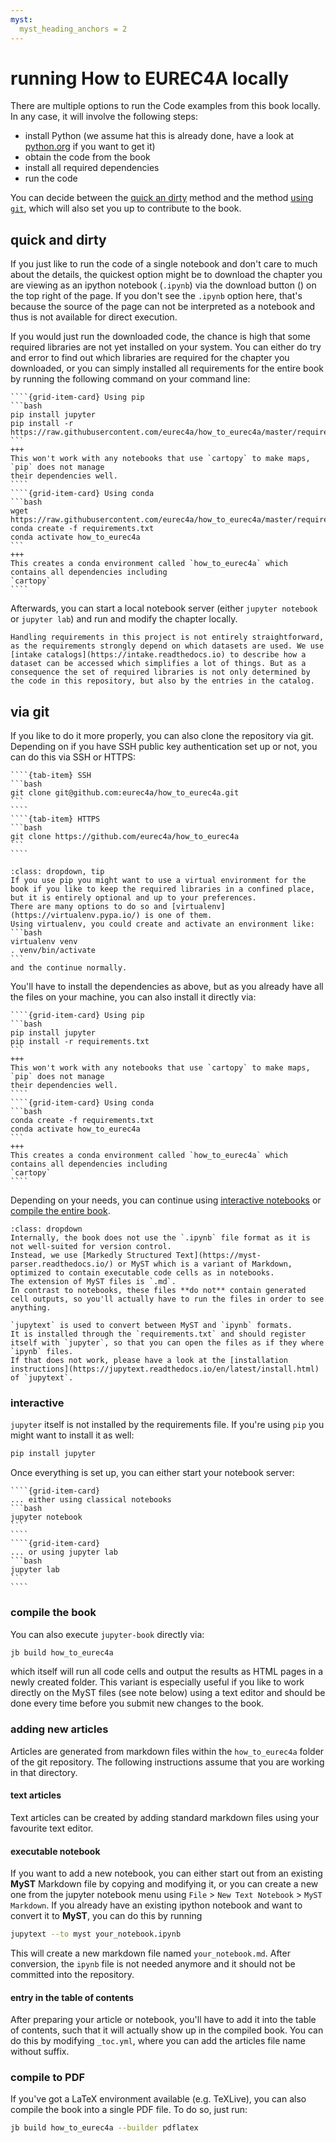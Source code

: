 ```yaml
---
myst:
  myst_heading_anchors = 2
---
```

# running How to EUREC4A locally

There are multiple options to run the Code examples from this book locally.
In any case, it will involve the following steps:
* install Python (we assume hat this is already done, have a look at [python.org](https://python.org) if you want to get it)
* obtain the code from the book
* install all required dependencies
* run the code

You can decide between the [quick an dirty](#quick-and-dirty) method and the method [using `git`](#via-git), which will also set you up to contribute to the book.

## quick and dirty
If you just like to run the code of a single notebook and don't care to much about the details, the quickest option might be to download the chapter you are viewing as an ipython notebook (`.ipynb`) via the download button (<i class="fas fa-download"></i>) on the top right of the page. If you don't see the `.ipynb` option here, that's because the source of the page can not be interpreted as a notebook and thus is not available for direct execution.

If you would just run the downloaded code, the chance is high that some required libraries are not yet installed on your system. You can either do try and error to find out which libraries are required for the chapter you downloaded, or you can simply installed all requirements for the entire book by running the following command on your command line:
`````{grid} 2
````{grid-item-card} Using pip
```bash
pip install jupyter
pip install -r https://raw.githubusercontent.com/eurec4a/how_to_eurec4a/master/requirements.txt
```
+++
This won't work with any notebooks that use `cartopy` to make maps,  `pip` does not manage
their dependencies well.
````
````{grid-item-card} Using conda
```bash
wget https://raw.githubusercontent.com/eurec4a/how_to_eurec4a/master/requirements.txt
conda create -f requirements.txt
conda activate how_to_eurec4a
```
+++
This creates a conda environment called `how_to_eurec4a` which contains all dependencies including
`cartopy`
````
`````

Afterwards, you can start a local notebook server (either `jupyter notebook` or `jupyter lab`) and run and modify the chapter locally.

```{note}
Handling requirements in this project is not entirely straightforward, as the requirements strongly depend on which datasets are used. We use [intake catalogs](https://intake.readthedocs.io) to describe how a dataset can be accessed which simplifies a lot of things. But as a consequence the set of required libraries is not only determined by the code in this repository, but also by the entries in the catalog.
```

## via git

If you like to do it more properly, you can also clone the repository via git. Depending on if you have SSH public key authentication set up or not, you can do this via SSH or HTTPS:

`````{tab-set}
````{tab-item} SSH
```bash
git clone git@github.com:eurec4a/how_to_eurec4a.git
```
````
````{tab-item} HTTPS
```bash
git clone https://github.com/eurec4a/how_to_eurec4a
```
````
`````
````{admonition} Maybe use a virtual environment
:class: dropdown, tip
If you use pip you might want to use a virtual environment for the book if you like to keep the required libraries in a confined place, but it is entirely optional and up to your preferences.
There are many options to do so and [virtualenv](https://virtualenv.pypa.io/) is one of them.
Using virtualenv, you could create and activate an environment like:
```bash
virtualenv venv
. venv/bin/activate
```
and the continue normally.
````
You'll have to install the dependencies as above, but as you already have all the files on your machine, you can also install it directly via:

`````{grid} 2
````{grid-item-card} Using pip
```bash
pip install jupyter
pip install -r requirements.txt
```
+++
This won't work with any notebooks that use `cartopy` to make maps,  `pip` does not manage
their dependencies well.
````
````{grid-item-card} Using conda
```bash
conda create -f requirements.txt
conda activate how_to_eurec4a
```
+++
This creates a conda environment called `how_to_eurec4a` which contains all dependencies including
`cartopy`
````
`````

Depending on your needs, you can continue using [interactive notebooks](#interactive) or [compile the entire book](#compile-the-book).

```{admonition} About MyST notebooks.
:class: dropdown
Internally, the book does not use the `.ipynb` file format as it is not well-suited for version control.
Instead, we use [Markedly Structured Text](https://myst-parser.readthedocs.io/) or MyST which is a variant of Markdown, optimized to contain executable code cells as in notebooks.
The extension of MyST files is `.md`.
In contrast to notebooks, these files **do not** contain generated cell outputs, so you'll actually have to run the files in order to see anything.

`jupytext` is used to convert between MyST and `ipynb` formats.
It is installed through the `requirements.txt` and should register itself with `jupyter`, so that you can open the files as if they where `ipynb` files.
If that does not work, please have a look at the [installation instructions](https://jupytext.readthedocs.io/en/latest/install.html) of `jupytext`.
```

### interactive
`jupyter` itself is not installed by the requirements file. If you're using `pip` you might want to install it as well:

```bash
pip install jupyter
```

Once everything is set up, you can either start your notebook server:
`````{grid} 2
````{grid-item-card}
... either using classical notebooks
```bash
jupyter notebook
```
````
````{grid-item-card}
... or using jupyter lab
```bash
jupyter lab
```
````
`````

### compile the book
You can also execute `jupyter-book` directly via:
```bash
jb build how_to_eurec4a
```
which itself will run all code cells and output the results as HTML pages in a newly created folder.
This variant is especially useful if you like to work directly on the MyST files (see note below) using a text editor and should be done every time before you submit new changes to the book.

### adding new articles
Articles are generated from markdown files within the `how_to_eurec4a` folder of the git repository.
The following instructions assume that you are working in that directory.

#### text articles
Text articles can be created by adding standard markdown files using your favourite text editor.

#### executable notebook
If you want to add a new notebook, you can either start out from an existing **MyST** Markdown file by copying and modifying it, or you can create a new one from the jupyter notebook menu using `File` > `New Text Notebook` > `MyST Markdown`.
If you already have an existing ipython notebook and want to convert it to **MyST**, you can do this by running
```bash
jupytext --to myst your_notebook.ipynb
```
This will create a new markdown file named `your_notebook.md`.
After conversion, the `ipynb` file is not needed anymore and it should not be committed into the repository.

#### entry in the table of contents
After preparing your article or notebook, you'll have to add it into the table of contents, such that it will actually show up in the compiled book.
You can do this by modifying `_toc.yml`, where you can add the articles file name without suffix.

### compile to PDF

If you've got a LaTeX environment available (e.g. TeXLive), you can also compile the book into a single PDF file.
To do so, just run:

```bash
jb build how_to_eurec4a --builder pdflatex
```
